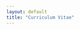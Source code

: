 ```yaml
---
layout: default
title: "Curriculum Vitae"
---
```


<object data="{{ site.url }}/anna_wang-website.pdf" width="1000" height="1000" type='application/pdf'></object>
